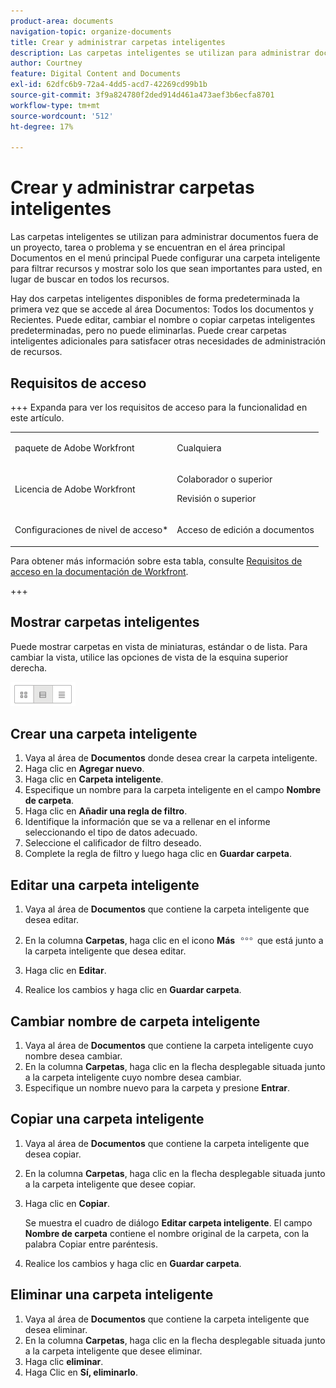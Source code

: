 ```yaml
---
product-area: documents
navigation-topic: organize-documents
title: Crear y administrar carpetas inteligentes
description: Las carpetas inteligentes se utilizan para administrar documentos fuera de un proyecto, tarea o problema y se encuentran en el área principal Documentos en el menú principal Puede configurar una carpeta inteligente para filtrar recursos y mostrar solo los que sean importantes para usted, en lugar de buscar en todos los recursos.
author: Courtney
feature: Digital Content and Documents
exl-id: 62dfc6b9-72a4-4dd5-acd7-42269cd99b1b
source-git-commit: 3f9a824780f2ded914d461a473aef3b6ecfa8701
workflow-type: tm+mt
source-wordcount: '512'
ht-degree: 17%

---
```


# Crear y administrar carpetas inteligentes

Las carpetas inteligentes se utilizan para administrar documentos fuera de un proyecto, tarea o problema y se encuentran en el área principal Documentos en el menú principal Puede configurar una carpeta inteligente para filtrar recursos y mostrar solo los que sean importantes para usted, en lugar de buscar en todos los recursos.

Hay dos carpetas inteligentes disponibles de forma predeterminada la primera vez que se accede al área Documentos: Todos los documentos y Recientes. Puede editar, cambiar el nombre o copiar carpetas inteligentes predeterminadas, pero no puede eliminarlas. Puede crear carpetas inteligentes adicionales para satisfacer otras necesidades de administración de recursos.

## Requisitos de acceso

+++ Expanda para ver los requisitos de acceso para la funcionalidad en este artículo.

<table style="table-layout:auto"> 
 <col> 
 <col> 
 <tbody> 
  <tr> 
   <td role="rowheader">paquete de Adobe Workfront</td> 
   <td> <p>Cualquiera</p> </td> 
  </tr> 
  <tr> 
   <td role="rowheader">Licencia de Adobe Workfront</td> 
   <td> 
   <p>Colaborador o superior</p>
   <p>Revisión o superior</p> </td> 
  </tr> 
  <tr> 
   <td role="rowheader">Configuraciones de nivel de acceso*</td> 
   <td> <p>Acceso de edición a documentos</p> </td> 
  </tr> 
 </tbody> 
</table>

Para obtener más información sobre esta tabla, consulte [Requisitos de acceso en la documentación de Workfront](/help/quicksilver/administration-and-setup/add-users/access-levels-and-object-permissions/access-level-requirements-in-documentation.md).

+++

## Mostrar carpetas inteligentes 

Puede mostrar carpetas en vista de miniaturas, estándar o de lista. Para cambiar la vista, utilice las opciones de vista de la esquina superior derecha.

![Editar carpeta inteligente](assets/screenshot-2016-07-07-12.46.54.png)

## Crear una carpeta inteligente 

1. Vaya al área de **Documentos** donde desea crear la carpeta inteligente.
1. Haga clic en **Agregar nuevo**.
1. Haga clic en **Carpeta inteligente**.
1. Especifique un nombre para la carpeta inteligente en el campo **Nombre de carpeta**.
1. Haga clic en **Añadir una regla de filtro**.
1. Identifique la información que se va a rellenar en el informe seleccionando el tipo de datos adecuado.
1. Seleccione el calificador de filtro deseado. 
1. Complete la regla de filtro y luego haga clic en **Guardar carpeta**.

## Editar una carpeta inteligente 

1. Vaya al área de **Documentos** que contiene la carpeta inteligente que desea editar.
1. En la columna **Carpetas**, haga clic en el icono **Más** ![Menú Más](assets/more-icon.png) que está junto a la carpeta inteligente que desea editar.
1. Haga clic en **Editar**.

1. Realice los cambios y haga clic en **Guardar carpeta**.

## Cambiar nombre de carpeta inteligente 

1. Vaya al área de **Documentos** que contiene la carpeta inteligente cuyo nombre desea cambiar.
1. En la columna **Carpetas**, haga clic en la flecha desplegable situada junto a la carpeta inteligente cuyo nombre desea cambiar.
1. Especifique un nombre nuevo para la carpeta y presione **Entrar**.

## Copiar una carpeta inteligente

1. Vaya al área de **Documentos** que contiene la carpeta inteligente que desea copiar.
1. En la columna **Carpetas**, haga clic en la flecha desplegable situada junto a la carpeta inteligente que desee copiar.
1. Haga clic en **Copiar**.

   Se muestra el cuadro de diálogo **Editar carpeta inteligente**. El campo **Nombre de carpeta** contiene el nombre original de la carpeta, con la palabra Copiar entre paréntesis.

1. Realice los cambios y haga clic en **Guardar carpeta**.

## Eliminar una carpeta inteligente

1. Vaya al área de **Documentos** que contiene la carpeta inteligente que desea eliminar.
1. En la columna **Carpetas**, haga clic en la flecha desplegable situada junto a la carpeta inteligente que desee eliminar.
1. Haga clic **eliminar**.
1. Haga Clic en **Sí, eliminarlo**.
